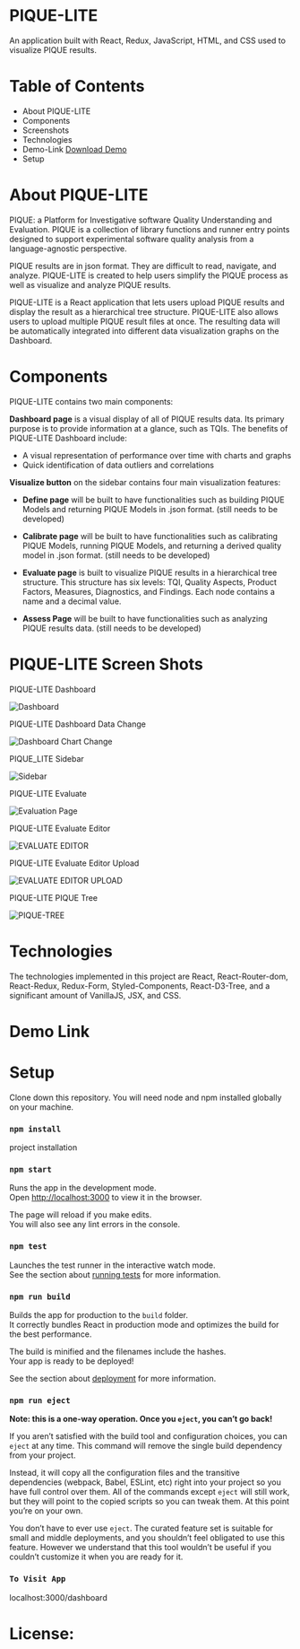 # PIQUE-LITE

An application built with React, Redux, JavaScript, HTML, and CSS used to visualize PIQUE results.

# Table of Contents
* About PIQUE-LITE
* Components
* Screenshots
* Technologies
* Demo-Link [Download Demo](https://github.com/XuyingSwift/Cyber-Security-Visualization-Tool/blob/main/public/images/Pique-model-visualizer.mp4)
* Setup


# About PIQUE-LITE

PIQUE: a Platform for Investigative software Quality Understanding and Evaluation. PIQUE is a collection of library functions and runner entry points designed to support experimental software quality analysis from a language-agnostic perspective. 

PIQUE results are in json format. They are difficult to read, navigate, and analyze. PIQUE-LITE is created to help users simplify the PIQUE process as well as visualize and analyze PIQUE results. 

PIQUE-LITE is a React application that lets users upload PIQUE results and display the result as a hierarchical tree structure. PIQUE-LITE also allows users to upload multiple PIQUE result files at once. The resulting data will be automatically integrated into different data visualization graphs on the Dashboard. 

# Components

PIQUE-LITE contains two main components:

**Dashboard page** is a visual display of all of PIQUE results data. Its primary purpose is to provide information at a glance, such as TQIs. The benefits of PIQUE-LITE Dashboard include:

* A visual representation of performance over time with charts and graphs
* Quick identification of data outliers and correlations

**Visualize button** on the sidebar contains four main visualization features:

* **Define page** will be built to have functionalities such as building PIQUE Models and returning PIQUE Models in .json format. (still needs to be developed)

* **Calibrate page** will be built to have functionalities such as calibrating PIQUE Models, running PIQUE Models, and returning a derived quality model in .json format. (still needs to be developed)

* **Evaluate page** is built to visualize PIQUE results in a hierarchical tree structure. This structure has six levels: TQI, Quality Aspects, Product Factors, Measures, Diagnostics, and Findings. Each node contains a name and a decimal value.

* **Assess Page** will be built to have functionalities such as analyzing PIQUE results data. (still needs to be developed)


# PIQUE-LITE Screen Shots

PIQUE-LITE Dashboard

![Dashboard](https://github.com/MSUSEL/Pique-Lite/blob/xuying_dev/public/images/Dashboard2.png)

PIQUE-LITE Dashboard Data Change

![Dashboard Chart Change](https://github.com/MSUSEL/Pique-Lite/blob/xuying_dev/public/images/Dashboard3.png)

PIQUE_LITE Sidebar

![Sidebar](https://github.com/MSUSEL/Pique-Lite/blob/xuying_dev/public/images/Sidebar.png)

PIQUE-LITE Evaluate

![Evaluation Page](https://github.com/MSUSEL/Pique-Lite/blob/xuying_dev/public/images/evaluate.png)

PIQUE-LITE Evaluate Editor

![EVALUATE EDITOR](https://github.com/MSUSEL/Pique-Lite/blob/xuying_dev/public/images/EditorBarFullView.png)

PIQUE-LITE Evaluate Editor Upload

![EVALUATE EDITOR UPLOAD](https://github.com/MSUSEL/Pique-Lite/blob/xuying_dev/public/images/Screen%20Shot%202021-12-17%20at%202.18.10%20PM.png)

PIQUE-LITE PIQUE Tree

![PIQUE-TREE](https://github.com/MSUSEL/Pique-Lite/blob/xuying_dev/public/images/PiqueTree.png)

# Technologies

The technologies implemented in this project are React, React-Router-dom, React-Redux, Redux-Form, Styled-Components, React-D3-Tree, and a significant amount of VanillaJS, JSX, and CSS.

# Demo Link

# Setup

Clone down this repository. You will need node and npm installed globally on your machine.

### `npm install`

project installation

### `npm start`

Runs the app in the development mode.\
Open [http://localhost:3000](http://localhost:3000) to view it in the browser.

The page will reload if you make edits.\
You will also see any lint errors in the console.

### `npm test`

Launches the test runner in the interactive watch mode.\
See the section about [running tests](https://facebook.github.io/create-react-app/docs/running-tests) for more information.

### `npm run build`

Builds the app for production to the `build` folder.\
It correctly bundles React in production mode and optimizes the build for the best performance.

The build is minified and the filenames include the hashes.\
Your app is ready to be deployed!

See the section about [deployment](https://facebook.github.io/create-react-app/docs/deployment) for more information.

### `npm run eject`

**Note: this is a one-way operation. Once you `eject`, you can’t go back!**

If you aren’t satisfied with the build tool and configuration choices, you can `eject` at any time. This command will remove the single build dependency from your project.

Instead, it will copy all the configuration files and the transitive dependencies (webpack, Babel, ESLint, etc) right into your project so you have full control over them. All of the commands except `eject` will still work, but they will point to the copied scripts so you can tweak them. At this point you’re on your own.

You don’t have to ever use `eject`. The curated feature set is suitable for small and middle deployments, and you shouldn’t feel obligated to use this feature. However we understand that this tool wouldn’t be useful if you couldn’t customize it when you are ready for it.

### `To Visit App`

localhost:3000/dashboard

# License: 
